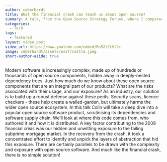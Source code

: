 ```yaml
---
author: ceberhardt
title: What the financial crash can teach us about open source?
summary: A talk, from the Open Source Strategy Forums, where I compared some of the challenges facing open source (complexity, fragility, sustainability) to those which triggered the financial crisis of 2008.
categories:
  - Tech
tags:
  - featured
layout: video_post
video_url: https://www.youtube.com/embed/Ru52tCtVl2c
image: ceberhardt/assets/ossf/castle.jpeg
short-author-aside: true
---
```


Modern software is increasingly complex, made up of hundreds or thousands of open source components, hidden away in deeply-nested dependency trees. Just how much do we know about these open source components that are an integral part of our products? What are the risks associated with their usage, and our exposure? As an industry, our solution is to build up a robust defense against these perils. Security scans, licence checkers - these help create a walled-garden, but ultimately harms the wider open source ecosystem. In this talk Colin will take a deep dive into a popular open source software product, scrutinising its dependencies and software supply chain. We’ll look at where this code comes from, who authored it and how it is distributed. A key factor contributing to the 2008 financial crisis was our hidden and unwitting exposure to the failing subprime mortgage market. In the recovery from the crash, it took a concentrated effort to identify and unpick the layers of abstraction that hid this exposure. There are certainly parallels to be drawn with the complexity and exposure with open source software. And much like the financial crash, there is no simple solution!